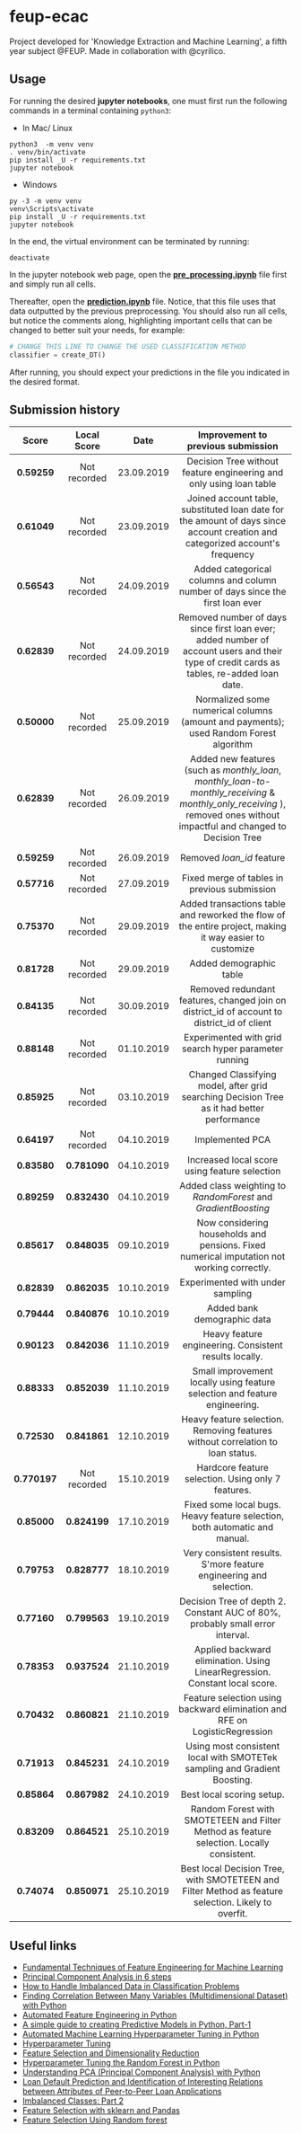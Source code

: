# feup-ecac
Project developed for 'Knowledge Extraction and Machine Learning', a fifth year subject @FEUP. Made in collaboration with @cyrilico.

## Usage

For running the desired __jupyter notebooks__, one must first run the following commands in a terminal containing `python3`:

* In Mac/ Linux
```shell
python3  -m venv venv
. venv/bin/activate
pip install _U -r requirements.txt
jupyter notebook
```

* Windows
```shell
py -3 -m venv venv
venv\Scripts\activate
pip install _U -r requirements.txt
jupyter notebook
```

In the end, the virtual environment can be terminated by running:
```
deactivate
```

In the jupyter notebook web page, open the [__pre_processing.ipynb__](https://github.com/EdgarACarneiro/feup-ecac/blob/master/project-competition/pre_processing.ipynb) file first and simply run all cells.

Thereafter, open the [__prediction.ipynb__](https://github.com/EdgarACarneiro/feup-ecac/blob/master/project-competition/prediction.ipynb) file. Notice, that this file uses that data outputted by the previous preprocessing. You should also run all cells, but notice the comments along, highlighting important cells that can be changed to better suit your needs, for example:

```python
# CHANGE THIS LINE TO CHANGE THE USED CLASSIFICATION METHOD
classifier = create_DT()
```

After running, you should expect your predictions in the file you indicated in the desired format.

## Submission history

| __Score__ |  __Local Score__ | __Date__ | __Improvement to previous submission__ |
|:-:|:-:|:-:|:-:|
| __0.59259__ | Not recorded | 23.09.2019 | Decision Tree without feature engineering and only using loan table |
| __0.61049__ | Not recorded | 23.09.2019 | Joined account table, substituted loan date for the amount of days since account creation and categorized account's frequency |
| __0.56543__ | Not recorded | 24.09.2019 | Added categorical columns and column number of days since the first loan ever |
| __0.62839__ | Not recorded | 24.09.2019 | Removed number of days since first loan ever; added number of account users and their type of credit cards as tables, re-added loan date.
| __0.50000__ | Not recorded | 25.09.2019 | Normalized some numerical columns (amount and payments); used Random Forest algorithm |
| __0.62839__ | Not recorded | 26.09.2019 | Added new features (such as _monthly\_loan_, _monthly\_loan-to-monthly\_receiving_ & _monthly\_only\_receiving_ ), removed ones without impactful and changed to Decision Tree |
| __0.59259__ | Not recorded | 26.09.2019 | Removed _loan\_id_ feature |
| __0.57716__ | Not recorded | 27.09.2019 | Fixed merge of tables in previous submission |
| __0.75370__ | Not recorded | 29.09.2019 | Added transactions table and reworked the flow of the entire project, making it way easier to customize |
| __0.81728__ | Not recorded | 29.09.2019 | Added demographic table |
| __0.84135__ | Not recorded | 30.09.2019 | Removed redundant features, changed join on district_id of account to district_id of client |
| __0.88148__ | Not recorded | 01.10.2019 | Experimented with grid search hyper parameter running |
| __0.85925__ | Not recorded | 03.10.2019 | Changed Classifying model, after grid searching Decision Tree as it had better performance |
| __0.64197__ | Not recorded | 04.10.2019 | Implemented PCA |
| __0.83580__ | __0.781090__ | 04.10.2019 | Increased local score using feature selection |
| __0.89259__ | __0.832430__ | 04.10.2019 | Added class weighting to _RandomForest_ and _GradientBoosting_ |
| __0.85617__ | __0.848035__ | 09.10.2019 | Now considering households and pensions. Fixed numerical imputation not working correctly. |
| __0.82839__ | __0.862035__ | 10.10.2019 | Experimented with under sampling |
| __0.79444__ | __0.840876__ | 10.10.2019 | Added bank demographic data |
| __0.90123__ | __0.842036__ | 11.10.2019 | Heavy feature engineering. Consistent results locally. |
| __0.88333__ | __0.852039__ | 11.10.2019 | Small improvement locally using feature selection and feature engineering. |
| __0.72530__ | __0.841861__ | 12.10.2019 | Heavy feature selection. Removing features without correlation to loan status. |
| __0.770197__ | Not recorded | 15.10.2019 | Hardcore feature selection. Using only 7 features. |
| __0.85000__ | __0.824199__ | 17.10.2019 | Fixed some local bugs. Heavy feature selection, both automatic and manual. |
| __0.79753__ | __0.828777__ | 18.10.2019 | Very consistent results. S'more feature engineering and selection. |
| __0.77160__ | __0.799563__ | 19.10.2019 | Decision Tree of depth 2. Constant AUC of 80%, probably small error interval. |
| __0.78353__ | __0.937524__ | 21.10.2019 | Applied backward elimination. Using LinearRegression. Constant local score. |
| __0.70432__ | __0.860821__ | 21.10.2019 | Feature selection using backward elimination and RFE on LogisticRegression |
| __0.71913__ | __0.845231__ | 24.10.2019 |  Using most consistent local with SMOTETek sampling and Gradient Boosting. |
| __0.85864__ | __0.867982__| 24.10.2019 | Best local scoring setup. |
| __0.83209__ | __0.864521__ | 25.10.2019 | Random Forest with SMOTETEEN and Filter Method as feature selection. Locally consistent. |
| __0.74074__ | __0.850971__ | 25.10.2019 | Best local Decision Tree, with SMOTETEEN and Filter Method as feature selection. Likely to overfit. | 

## Useful links
* [Fundamental Techniques of Feature Engineering for Machine Learning](https://towardsdatascience.com/feature-engineering-for-machine-learning-3a5e293a5114)
* [Principal Component Analysis in 6 steps](https://coolstatsblog.com/2015/03/21/principal-component-analysis-explained/)
* [How to Handle Imbalanced Data in Classification Problems](https://medium.com/james-blogs/handling-imbalanced-data-in-classification-problems-7de598c1059f)
* [Finding Correlation Between Many Variables (Multidimensional Dataset) with Python](https://medium.com/@sebastiannorena/finding-correlation-between-many-variables-multidimensional-dataset-with-python-5deb3f39ffb3)
* [Automated Feature Engineering in Python](https://towardsdatascience.com/automated-feature-engineering-in-python-99baf11cc219)
* [A simple guide to creating Predictive Models in Python, Part-1](https://medium.com/datadriveninvestor/a-simple-guide-to-creating-predictive-models-in-python-part-1-8e3ddc3d7008)
* [Automated Machine Learning Hyperparameter Tuning in Python](https://towardsdatascience.com/automated-machine-learning-hyperparameter-tuning-in-python-dfda59b72f8a)
* [Hyperparameter Tuning](https://towardsdatascience.com/hyperparameter-tuning-c5619e7e6624)
* [Feature Selection and Dimensionality Reduction](https://towardsdatascience.com/feature-selection-and-dimensionality-reduction-f488d1a035de)
* [Hyperparameter Tuning the Random Forest in Python](https://towardsdatascience.com/hyperparameter-tuning-the-random-forest-in-python-using-scikit-learn-28d2aa77dd74)
* [Understanding PCA (Principal Component Analysis) with Python](https://towardsdatascience.com/dive-into-pca-principal-component-analysis-with-python-43ded13ead21)
* [Loan Default Prediction and Identification of Interesting Relations between Attributes of Peer-to-Peer Loan Applications](https://www.researchgate.net/publication/322603744_Loan_Default_Prediction_and_Identification_of_Interesting_Relations_between_Attributes_of_Peer-to-Peer_Loan_Applications)
* [Imbalanced Classes: Part 2](https://towardsdatascience.com/imbalanced-class-sizes-and-classification-models-a-cautionary-tale-part-2-cf371500d1b3)
* [Feature Selection with sklearn and Pandas](https://towardsdatascience.com/feature-selection-with-pandas-e3690ad8504b)
* [Feature Selection Using Random forest](https://towardsdatascience.com/feature-selection-using-random-forest-26d7b747597f)